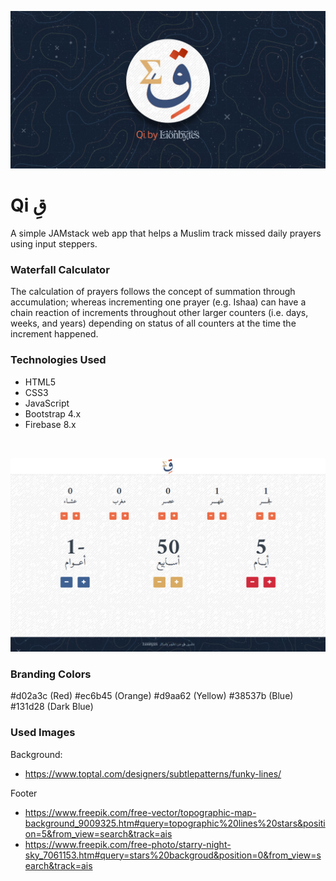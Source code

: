﻿<p align="center">
  <img src="https://github.com/lionbytes/qi/blob/main/cover.jpg" alt="">
</p>

# Qi قِ  
  
A simple JAMstack web app that helps a Muslim track missed daily prayers using input steppers.
  
### Waterfall Calculator  
The calculation of prayers follows the concept of summation through accumulation; whereas   incrementing one prayer (e.g. Ishaa) can have a chain reaction of increments throughout other larger counters (i.e. days, weeks, and years) depending on status of all counters at the time the increment happened.

### Technologies Used
* HTML5
* CSS3
* JavaScript
* Bootstrap 4.x
* Firebase 8.x

﻿<p align="center">
  <img src="https://github.com/lionbytes/qi/blob/main/screenshot.png" alt="">
</p>

### Branding Colors
#d02a3c (Red)
#ec6b45 (Orange)
#d9aa62 (Yellow)
#38537b (Blue)
#131d28 (Dark Blue)

### Used Images
Background:
* https://www.toptal.com/designers/subtlepatterns/funky-lines/

Footer
* https://www.freepik.com/free-vector/topographic-map-background_9009325.htm#query=topographic%20lines%20stars&position=5&from_view=search&track=ais
* https://www.freepik.com/free-photo/starry-night-sky_7061153.htm#query=stars%20backgroud&position=0&from_view=search&track=ais

